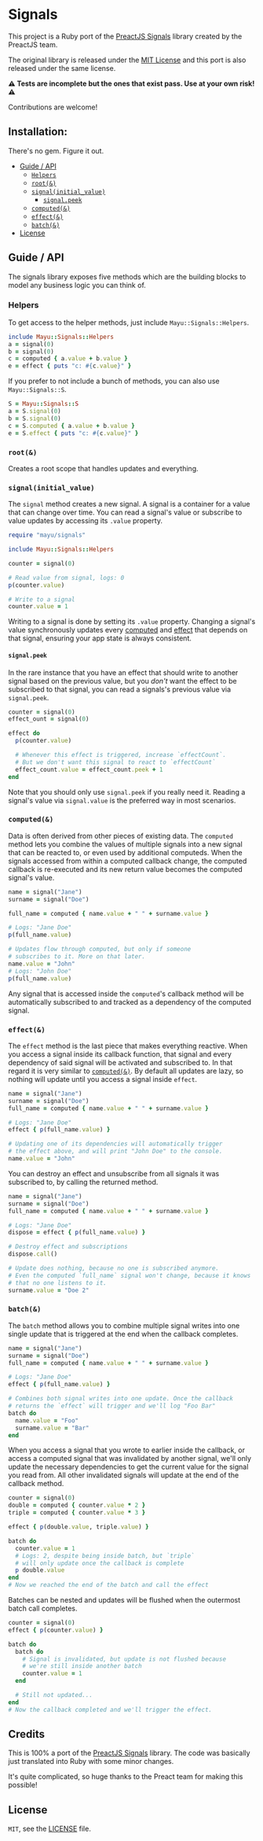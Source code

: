 # Signals

This project is a Ruby port of the [PreactJS Signals](https://github.com/preactjs/signals) library created by the PreactJS team.

The original library is released under the [MIT License](https://github.com/preactjs/signals/blob/main/LICENSE) and this port is also released under the same license.

**⚠️ Tests are incomplete but the ones that exist pass. Use at your own risk! ⚠️**

Contributions are welcome!

## Installation:

There's no gem. Figure it out.

- [Guide / API](#guide--api)
  - [`Helpers`](#helpers)
  - [`root(&)`](#root)
  - [`signal(initial_value)`](#signalinitialvalue)
    - [`signal.peek`](#signalpeek)
  - [`computed(&)`](#computed)
  - [`effect(&)`](#effect)
  - [`batch(&)`](#batch)
- [License](#license)

## Guide / API

The signals library exposes five methods which are the building blocks to model any business logic you can think of.

### Helpers

To get access to the helper methods, just include `Mayu::Signals::Helpers`.

```ruby
include Mayu::Signals::Helpers
a = signal(0)
b = signal(0)
c = computed { a.value + b.value }
e = effect { puts "c: #{c.value}" }
```

If you prefer to not include a bunch of methods, you can also use `Mayu::Signals::S`.

```ruby
S = Mayu::Signals::S
a = S.signal(0)
b = S.signal(0)
c = S.computed { a.value + b.value }
e = S.effect { puts "c: #{c.value}" }
```

### `root(&)`

Creates a root scope that handles updates and everything.

### `signal(initial_value)`

The `signal` method creates a new signal. A signal is a container for a value that can change over time. You can read a signal's value or subscribe to value updates by accessing its `.value` property.

```ruby
require "mayu/signals"

include Mayu::Signals::Helpers

counter = signal(0)

# Read value from signal, logs: 0
p(counter.value)

# Write to a signal
counter.value = 1
```

Writing to a signal is done by setting its `.value` property. Changing a signal's value synchronously updates every [computed](#computed) and [effect](#effect) that depends on that signal, ensuring your app state is always consistent.

#### `signal.peek`

In the rare instance that you have an effect that should write to another signal based on the previous value, but you _don't_ want the effect to be subscribed to that signal, you can read a signals's previous value via `signal.peek`.

```ruby
counter = signal(0)
effect_ount = signal(0)

effect do
  p(counter.value)

  # Whenever this effect is triggered, increase `effectCount`.
  # But we don't want this signal to react to `effectCount`
  effect_count.value = effect_count.peek + 1
end
```

Note that you should only use `signal.peek` if you really need it. Reading a signal's value via `signal.value` is the preferred way in most scenarios.

### `computed(&)`

Data is often derived from other pieces of existing data. The `computed` method lets you combine the values of multiple signals into a new signal that can be reacted to, or even used by additional computeds. When the signals accessed from within a computed callback change, the computed callback is re-executed and its new return value becomes the computed signal's value.

```ruby
name = signal("Jane")
surname = signal("Doe")

full_name = computed { name.value + " " + surname.value }

# Logs: "Jane Doe"
p(full_name.value)

# Updates flow through computed, but only if someone
# subscribes to it. More on that later.
name.value = "John"
# Logs: "John Doe"
p(full_name.value)
```

Any signal that is accessed inside the `computed`'s callback method will be automatically subscribed to and tracked as a dependency of the computed signal.

### `effect(&)`

The `effect` method is the last piece that makes everything reactive. When you access a signal inside its callback function, that signal and every dependency of said signal will be activated and subscribed to. In that regard it is very similar to [`computed(&)`](#computed). By default all updates are lazy, so nothing will update until you access a signal inside `effect`.

```ruby
name = signal("Jane")
surname = signal("Doe")
full_name = computed { name.value + " " + surname.value }

# Logs: "Jane Doe"
effect { p(full_name.value) }

# Updating one of its dependencies will automatically trigger
# the effect above, and will print "John Doe" to the console.
name.value = "John"
```

You can destroy an effect and unsubscribe from all signals it was subscribed to, by calling the returned method.

```ruby
name = signal("Jane")
surname = signal("Doe")
full_name = computed { name.value + " " + surname.value }

# Logs: "Jane Doe"
dispose = effect { p(full_name.value) }

# Destroy effect and subscriptions
dispose.call()

# Update does nothing, because no one is subscribed anymore.
# Even the computed `full_name` signal won't change, because it knows
# that no one listens to it.
surname.value = "Doe 2"
```

### `batch(&)`

The `batch` method allows you to combine multiple signal writes into one single update that is triggered at the end when the callback completes.

```ruby
name = signal("Jane")
surname = signal("Doe")
full_name = computed { name.value + " " + surname.value }

# Logs: "Jane Doe"
effect { p(full_name.value) }

# Combines both signal writes into one update. Once the callback
# returns the `effect` will trigger and we'll log "Foo Bar"
batch do
  name.value = "Foo"
  surname.value = "Bar"
end
```

When you access a signal that you wrote to earlier inside the callback, or access a computed signal that was invalidated by another signal, we'll only update the necessary dependencies to get the current value for the signal you read from. All other invalidated signals will update at the end of the callback method.

```ruby
counter = signal(0)
double = computed { counter.value * 2 }
triple = computed { counter.value * 3 }

effect { p(double.value, triple.value) }

batch do
  counter.value = 1
  # Logs: 2, despite being inside batch, but `triple`
  # will only update once the callback is complete
  p double.value
end
# Now we reached the end of the batch and call the effect
```

Batches can be nested and updates will be flushed when the outermost batch call completes.

```ruby
counter = signal(0)
effect { p(counter.value) }

batch do
  batch do
    # Signal is invalidated, but update is not flushed because
    # we're still inside another batch
    counter.value = 1
  end

  # Still not updated...
end
# Now the callback completed and we'll trigger the effect.
```

## Credits

This is 100% a port of the [PreactJS Signals](https://github.com/preactjs/signals) library.
The code was basically just translated into Ruby with some minor changes.

It's quite complicated, so huge thanks to the Preact team for making this possible!

## License

`MIT`, see the [LICENSE](./LICENSE) file.
